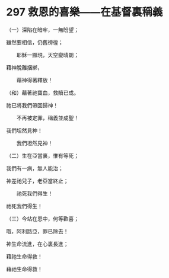 # 297 救恩的喜樂——在基督裏稱義

（一）深陷在暗牢，一無盼望；

雖然要相信，仍舊徬徨；

　　耶穌一顯現，天空變晴朗；

藉神脫離捆綁，

　　藉神得著釋放！

（和）藉著祂寶血，救贖已成。

祂已將我們帶回歸神！

　　不再被定罪，稱義並成聖！

我們坦然見神！

　　我們坦然見神！

（二）生在亞當裏，惟有等死；

我們有一病，無人能治；

神差祂兒子，老亞當終止；

　　祂死我們得生！

祂死我們得生！

（三）今站在恩中，何等歡喜；

哦，阿利路亞，罪已除去！

神生命流進，在心裏長進；

藉祂生命得救！

藉祂生命得救！

